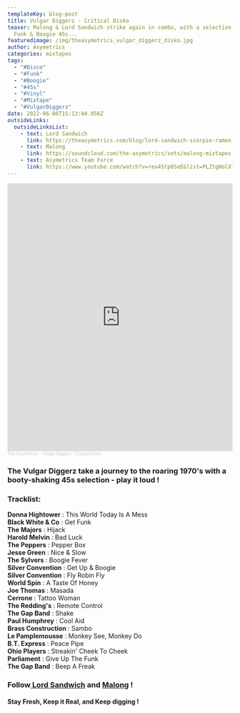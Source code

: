 ```yaml
---
templateKey: blog-post
title: Vulgar Diggerz - Critical Disko
teaser: Malong & Lord Sandwich strike again in combo, with a selection of Disco,
  Funk & Boogie 45s...
featuredimage: /img/theasymetrics_vulgar_diggerz_disko.jpg
author: Asymetrics
categories: mixtapes
tags:
  - "#Disco"
  - "#Funk"
  - "#Boogie"
  - "#45s"
  - "#Vinyl"
  - "#Mixtape"
  - "#VulgarDiggerz"
date: 2022-06-06T15:13:04.056Z
outsideLinks:
  outsideLinksList:
    - text: Lord Sandwich
      link: https://theasymetrics.com/blog/lord-sandwich-scorpio-ramen-other-killer-mixtapes/
    - text: Malong
      link: https://soundcloud.com/the-asymetrics/sets/malong-mixtapes
    - text: Asymetrics Team Force
      link: https://www.youtube.com/watch?v=rea4Stp0SeE&list=PLZtgNolXlRSSU9wGUroTgURHYtRGpccEq
---
```

<iframe width="100%" height="600" scrolling="no" frameborder="no" allow="autoplay" src="https://w.soundcloud.com/player/?url=https%3A//api.soundcloud.com/tracks/1280378824&color=%23ff5500&auto_play=false&hide_related=false&show_comments=true&show_user=true&show_reposts=false&show_teaser=true&visual=true"></iframe><div style="font-size: 10px; color: #cccccc;line-break: anywhere;word-break: normal;overflow: hidden;white-space: nowrap;text-overflow: ellipsis; font-family: Interstate,Lucida Grande,Lucida Sans Unicode,Lucida Sans,Garuda,Verdana,Tahoma,sans-serif;font-weight: 100;"><a href="https://soundcloud.com/the-asymetrics" title="The Asymetrics" target="_blank" style="color: #cccccc; text-decoration: none;">The Asymetrics</a> · <a href="https://soundcloud.com/the-asymetrics/vulgar-diggerz-critical-disko" title="Vulgar Diggerz - Critical Disko" target="_blank" style="color: #cccccc; text-decoration: none;">Vulgar Diggerz - Critical Disko</a></div>

### The Vulgar Diggerz take a journey to the roaring 1970's with a booty-shaking 45s selection - play it loud !

### Tracklist:

**Donna Hightower** : This World Today Is A Mess\
**Black White & Co** : Get Funk\
**The Majors** : Hijack\
**Harold Melvin** : Bad Luck\
**The Peppers** : Pepper Box\
**Jesse Green** : Nice & Slow\
**The Sylvers** : Boogie Fever\
**Silver Convention** : Get Up & Boogie\
**Silver Convention** : Fly Robin Fly\
**World Spin** : A Taste Of Honey\
**Joe Thomas** : Masada\
**Cerrone** : Tattoo Woman\
**The Redding's** : Remote Control\
**The Gap Band** : Shake\
**Paul Humphrey** : Cool Aid\
**Brass Construction** : Sambo\
**Le Pamplemousse** : Monkey See, Monkey Do\
**B.T. Express** : Peace Pipe\
**Ohio Players** : Streakin' Cheek To Cheek\
**Parliament** : Give Up The Funk\
**The Gap Band** : Beep A Freak



### Follow[ Lord Sandwich](https://www.instagram.com/squint111/) and [Malong](https://www.instagram.com/malong_asymetrics/) !

#### Stay Fresh, Keep it Real, and Keep digging !